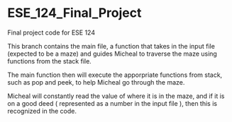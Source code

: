 # ESE_124_Final_Project
Final project code for ESE 124

This branch contains the main file, a function that takes in the input file (expected to be a maze) and guides Micheal to traverse the maze using functions from the stack file.


The main function then will execute the apporpriate functions from stack, such as pop and peek, to help Micheal go through the maze.

Micheal will constantly read the value of where it is in the maze, and if it is on a good deed ( represented as a number in the input file ), then this is recognized in the code.
